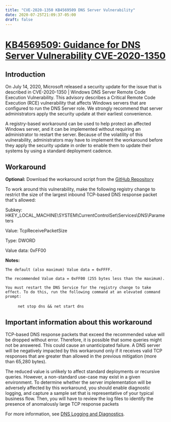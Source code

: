 ```yaml
---
title: "CVE-2020-1350 KB4569509 DNS Server Vulnerability"
date: 2020-07-25T21:09:37-05:00
draft: false
---
```


# [KB4569509: Guidance for DNS Server Vulnerability CVE-2020-1350](https://support.microsoft.com/en-us/help/4569509/windows-dns-server-remote-code-execution-vulnerability)

## Introduction

On July 14, 2020, Microsoft released a security update for the issue that is described in CVE-2020-1350 | Windows DNS Server Remote Code Execution Vulnerability. This advisory describes a Critical Remote Code Execution (RCE) vulnerability that affects Windows servers that are configured to run the DNS Server role. We strongly recommend that server administrators apply the security update at their earliest convenience.

A registry-based workaround can be used to help protect an affected Windows server, and it can be implemented without requiring an administrator to restart the server. Because of the volatility of this vulnerability, administrators may have to implement the workaround before they apply the security update in order to enable them to update their systems by using a standard deployment cadence.


## Workaround

**Optional:** Download the workaround script from the [GitHub Repository](https://github.com/simeononsecurity/CVE-2020-1350-Fix)


To work around this vulnerability, make the following registry change to restrict the size of the largest inbound TCP-based DNS response packet that's allowed:

Subkey: HKEY_LOCAL_MACHINE\SYSTEM\CurrentControlSet\Services\DNS\Parameters 

Value: TcpReceivePacketSize 

Type: DWORD 

Value data: 0xFF00

**Notes:**

    The default (also maximum) Value data = 0xFFFF.
	
    The recommended Value data = 0xFF00 (255 bytes less than the maximum).
	
    You must restart the DNS Service for the registry change to take effect. To do this, run the following command at an elevated command prompt:

          ```net stop dns && net start dns```


## Important information about this workaround
TCP-based DNS response packets that exceed the recommended value will be dropped without error. Therefore, it is possible that some queries might not be answered. This could cause an unanticipated failure. A DNS server will be negatively impacted by this workaround only if it receives valid TCP responses that are greater than allowed in the previous mitigation (more than 65,280 bytes).

The reduced value is unlikely to affect standard deployments or recursive queries. However, a non-standard use-case may exist in a given environment. To determine whether the server implementation will be adversely affected by this workaround, you should enable diagnostic logging, and capture a sample set that is representative of your typical business flow. Then, you will have to review the log files to identify the presence of anomalously large TCP response packets

For more information, see [DNS Logging and Diagnostics](https://docs.microsoft.com/en-us/previous-versions/windows/it-pro/windows-server-2012-r2-and-2012/dn800669%28v=ws.11%29).